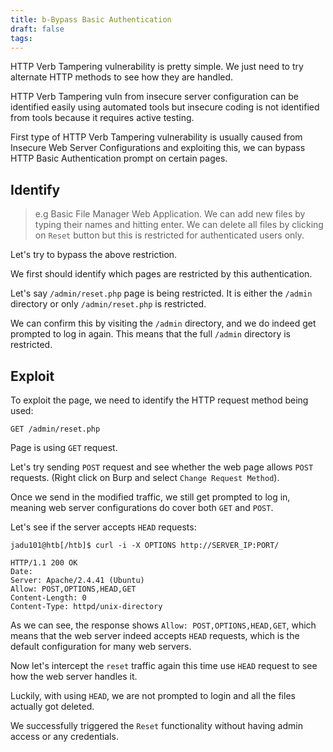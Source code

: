 ```yaml
---
title: b-Bypass Basic Authentication
draft: false
tags:
---
```

HTTP Verb Tampering vulnerability is pretty simple. We just need to try alternate HTTP methods to see how they are handled.

HTTP Verb Tampering vuln from insecure server configuration can be identified easily using automated tools but insecure coding is not identified from tools because it requires active testing.

First type of HTTP Verb Tampering vulnerability is usually caused from Insecure Web Server Configurations and exploiting this, we can bypass HTTP Basic Authentication prompt on certain pages.

## Identify

> e.g Basic File Manager Web Application. We can add new files by typing their names and hitting enter. We can delete all files by clicking on `Reset` button but this is restricted for authenticated users only.


Let's try to bypass the above restriction.

We first should identify which pages are restricted by this authentication. 

Let's say `/admin/reset.php` page is being restricted. It is either the `/admin` directory or only `/admin/reset.php` is restricted.

We can confirm this by visiting the `/admin` directory, and we do indeed get prompted to log in again. This means that the full `/admin` directory is restricted.

## Exploit

To exploit the page, we need to identify the HTTP request method being used:

```Burp
GET /admin/reset.php
```

Page is using `GET` request.  

Let's try sending `POST` request and see whether the web page allows `POST` requests. (Right click on Burp and select `Change Request Method`).

Once we send in the modified traffic, we still get prompted to log in, meaning web server configurations do cover both `GET` and `POST`.

Let's see if the server accepts `HEAD` requests:

```shell-session
jadu101@htb[/htb]$ curl -i -X OPTIONS http://SERVER_IP:PORT/

HTTP/1.1 200 OK
Date: 
Server: Apache/2.4.41 (Ubuntu)
Allow: POST,OPTIONS,HEAD,GET
Content-Length: 0
Content-Type: httpd/unix-directory
```

As we can see, the response shows `Allow: POST,OPTIONS,HEAD,GET`, which means that the web server indeed accepts `HEAD` requests, which is the default configuration for many web servers.

Now let's intercept the `reset` traffic again this time use `HEAD` request to see how the web server handles it. 

Luckily, with using `HEAD`, we are not prompted to login and all the files actually got deleted. 

We successfully triggered the `Reset` functionality without having admin access or any credentials. 



